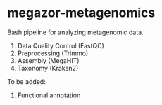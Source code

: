 # megazor-metagenomics

Bash pipeline for analyzing metagenomic data.

1. Data Quality Control (FastQC)
2. Preprocessing (Trimmo)
3. Assembly (MegaHIT)
4. Taxonomy (Kraken2)


To be added:

1. Functional annotation
